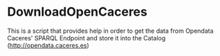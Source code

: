 DownloadOpenCaceres
===================

This is a script that provides help in order to get the data from Opendata Caceres' SPARQL Endpoint and store it into the Catalog (http://opendata.caceres.es)
